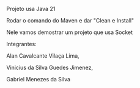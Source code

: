 Projeto usa Java 21

Rodar o comando do Maven e dar "Clean e Install"

Nele vamos demostrar um projeto que usa Socket

Integrantes: 

Alan Cavalcante Vilaça Lima,

Vinicius da Silva Guedes Jimenez,

Gabriel Menezes da Silva
